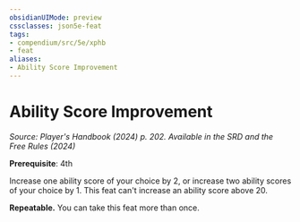 ```yaml
---
obsidianUIMode: preview
cssclasses: json5e-feat
tags:
- compendium/src/5e/xphb
- feat
aliases:
- Ability Score Improvement
---
```

# Ability Score Improvement
*Source: Player's Handbook (2024) p. 202. Available in the <span title='Systems Reference Document (5.2)'>SRD</span> and the Free Rules (2024)*  

**Prerequisite**: 4th

Increase one ability score of your choice by 2, or increase two ability scores of your choice by 1. This feat can't increase an ability score above 20.

**Repeatable.** You can take this feat more than once.